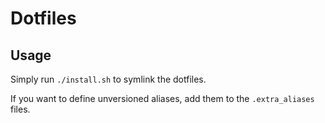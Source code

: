 # Dotfiles

## Usage

Simply run `./install.sh` to symlink the dotfiles.

If you want to define unversioned aliases,
add them to the `.extra_aliases` files.
